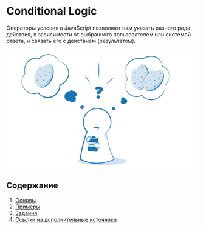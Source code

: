 # Conditional Logic

Операторы условия в JavaScript позволяют нам указать разного рода действия, в зависимости от выбранного пользователем или системой ответа, и связать его с действием \(результатом\).

![](../../.gitbook/assets/condition.png)

## Содержание

1. [Основы](basics.md)
2. [Примеры](examples.md)
3. [Задания](test-yourself.md)
4. [Ссылки на дополнительные источники](references.md)

